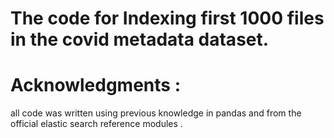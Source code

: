 # The code for Indexing first 1000 files in the covid metadata dataset.
# Acknowledgments : 
all code was written using previous knowledge in pandas and from the official elastic search reference modules .
